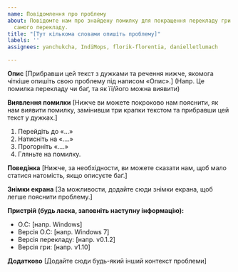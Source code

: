```yaml
---
name: Повідомлення про проблему
about: Повідомте нам про знайдену помилку для покращення перекладу гри чи про проблему
  самого перекладу.
title: "[Тут кількома словами опишіть проблему]"
labels: ''
assignees: yanchukcha, IndiMops, florik-florentia, danielletlumach

---
```


**Опис**
[Прибравши цей текст з дужками та речення нижче, якомога чіткіше опишіть свою проблему під написом «Опис».]
(Напр. Це помилка перекладу чи баґ, та як її/його можна виявити)

**Виявлення помилки**
[Нижче ви можете покроково нам пояснити, як нам виявити помилку, замінивши три крапки текстом та прибравши цей текст у дужках.]

1. Перейдіть до «...»
2. Натисніть на «....»
3. Прогорніть «....»
4. Гляньте на помилку.

**Поведінка**
[Нижче, за необхідности, ви можете сказати нам, щоб мало статися натомість, якщо описуєте баґ.]

**Знімки екрана**
[За можливости, додайте сюди знімки екрана, щоб легше пояснити проблему.]

**Пристрій (будь ласка, заповніть наступну інформацію):**
 - О.С: [напр. Windows]
 - Версія О.С: [напр. Windows 7]
 - Версія перекладу: [напр. v0.1.2]
 - Версія гри: [напр. v1.10]

**Додатково**
[Додайте сюди будь-який інший контекст проблеми]
